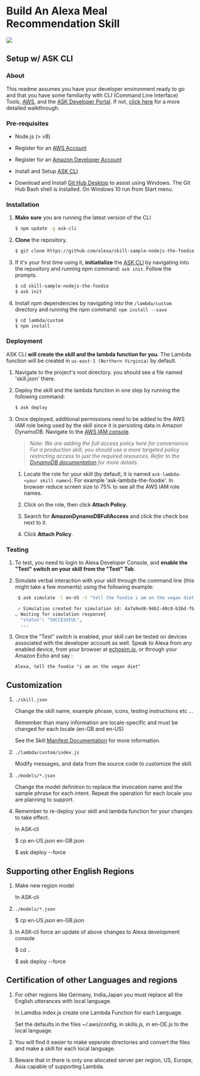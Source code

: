 # Build An Alexa Meal Recommendation Skill
<img src="https://m.media-amazon.com/images/G/01/mobile-apps/dex/alexa/alexa-skills-kit/tutorials/quiz-game/header._TTH_.png" />

## Setup w/ ASK CLI

### About
This readme assumes you have your developer environment ready to go and that you have some familiarity with CLI (Command Line Interface) Tools, [AWS](https://aws.amazon.com/), and the [ASK Developer Portal](https://developer.amazon.com/alexa-skills-kit?&sc_category=Owned&sc_channel=RD&sc_campaign=Evangelism2018&sc_publisher=github&sc_content=Content&sc_detail=the-foodie-nodejs-V2_CLI-1&sc_funnel=Convert&sc_country=WW&sc_medium=Owned_RD_Evangelism2018_github_Content_the-foodie-nodejs-V2_CLI-1_Convert_WW_beginnersdevs&sc_segment=beginnersdevs). If not, [click here](./1-voice-user-interface.md) for a more detailed walkthrough.

### Pre-requisites

* Node.js (> v8)
* Register for an [AWS Account](https://aws.amazon.com/)
* Register for an [Amazon Developer Account](https://developer.amazon.com?&sc_category=Owned&sc_channel=RD&sc_campaign=Evangelism2018&sc_publisher=github&sc_content=Content&sc_detail=the-foodie-nodejs-V2_CLI-1&sc_funnel=Convert&sc_country=WW&sc_medium=Owned_RD_Evangelism2018_github_Content_the-foodie-nodejs-V2_CLI-1_Convert_WW_beginnersdevs&sc_segment=beginnersdevs)
* Install and Setup [ASK CLI](https://developer.amazon.com/docs/smapi/quick-start-alexa-skills-kit-command-line-interface.html?&sc_category=Owned&sc_channel=RD&sc_campaign=Evangelism2018&sc_publisher=github&sc_content=Content&sc_detail=the-foodie-nodejs-V2_CLI-1&sc_funnel=Convert&sc_country=WW&sc_medium=Owned_RD_Evangelism2018_github_Content_the-foodie-nodejs-V2_CLI-1_Convert_WW_beginnersdevs&sc_segment=beginnersdevs)

* Download and Install [Git Hub Desktop](https://desktop.github.com/) to assist using Windows. The Git Hub Bash shell is installed. On Windows 10 run from Start menu. 


### Installation
1. **Make sure** you are running the latest version of the CLI

	```bash
	$ npm update -g ask-cli
	```

2. **Clone** the repository.

	```bash
	$ git clone https://github.com/alexa/skill-sample-nodejs-the-foodie/
	```

3. If it's your first time using it, **initiatialize** the [ASK CLI](https://developer.amazon.com/docs/smapi/quick-start-alexa-skills-kit-command-line-interface.html?&sc_category=Owned&sc_channel=RD&sc_campaign=Evangelism2018&sc_publisher=github&sc_content=Content&sc_detail=the-foodie-nodejs-V2_CLI-1&sc_funnel=Convert&sc_country=WW&sc_medium=Owned_RD_Evangelism2018_github_Content_the-foodie-nodejs-V2_CLI-1_Convert_WW_beginnersdevs&sc_segment=beginnersdevs) by navigating into the repository and running npm command: `ask init`. Follow the prompts.

	```bash
	$ cd skill-sample-nodejs-the-foodie
	$ ask init
	```

4. Install npm dependencies by navigating into the `/lambda/custom` directory and running the npm command: `npm install --save`

	```bash
	$ cd lambda/custom
	$ npm install
	```

### Deployment

ASK CLI **will create the skill and the lambda function for you**. The Lambda function will be created in ```us-east-1 (Northern Virginia)``` by default.

1. Navigate to the project's root directory. you should see a file named 'skill.json' there.
2. Deploy the skill and the lambda function in one step by running the following command:

	```bash
	$ ask deploy
	```

3. Once deployed, additional permissions need to be added to the AWS IAM role being used by the skill since it is persisting data in Amazon DynamoDB.  Navigate to the [AWS IAM console](https://console.aws.amazon.com/iam/home#/roles).

	> _Note: We are adding the full access policy here for convenience.  For a production skill, you should use a more targeted policy restricting access to just the required resources.  Refer to the [DynamoDB documentation](https://docs.aws.amazon.com/amazondynamodb/latest/developerguide/access-control-overview.html) for more details._

	1. Locate the role for your skill (by default, it is named ```ask-lambda-<your skill name>```). For example 'ask-lambda-the-foodie'. In browser reduce screen size to 75% to see all the AWS IAM role names.

	1. Click on the role, then click **Attach Policy**.
	1. Search for **AmazonDynamoDBFullAccess** and click the check box next to it.
	1. Click **Attach Policy**.

### Testing

1. To test, you need to login to Alexa Developer Console, and **enable the "Test" switch on your skill from the "Test" Tab**.

2. Simulate verbal interaction with your skill through the command line (this might take a few moments) using the following example:

	```bash
	 $ ask simulate -l en-US -t "tell the foodie i am on the vegan diet"

	 ✓ Simulation created for simulation id: 4a7a9ed8-94b2-40c0-b3bd-fb63d9887fa7
	◡ Waiting for simulation response{
	  "status": "SUCCESSFUL",
	  ...
	 ```

3. Once the "Test" switch is enabled, your skill can be tested on devices associated with the developer account as well. Speak to Alexa from any enabled device, from your browser at [echosim.io](https://echosim.io/welcome), or through your Amazon Echo and say :

	```text
	Alexa, tell the foodie "i am on the vegan diet"
	```
## Customization

1. ```./skill.json```

   Change the skill name, example phrase, icons, testing instructions etc ...

   Remember than many information are locale-specific and must be changed for each locale (en-GB and en-US)

   See the Skill [Manifest Documentation](https://developer.amazon.com/docs/smapi/skill-manifest.html?&sc_category=Owned&sc_channel=RD&sc_campaign=Evangelism2018&sc_publisher=github&sc_content=Survey&sc_detail=the-foodie-nodejs-V2_CLI-3&sc_funnel=Convert&sc_country=WW&sc_medium=Owned_RD_Evangelism2018_github_Survey_the-foodie-nodejs-V2_CLI-3_Convert_WW_beginnersdevs&sc_segment=beginnersdevs) for more information.

2. ```./lambda/custom/index.js```

   Modify messages, and data from the source code to customize the skill.

3. ```./models/*.json```

	Change the model definition to replace the invocation name and the sample phrase for each intent.  Repeat the operation for each locale you are planning to support.

4. Remember to re-deploy your skill and lambda function for your changes to take effect.

     In ASK-cli


     $ cp en-US.json  en-GB.json
 
     $ ask deploy --force

## Supporting other English Regions

1. 
      Make new region model

     In ASK-cli

2. ```./models/*.json```

     $ cp en-US.json  en-GB.json 

3.   In ASK-cli force an update of above changes to Alexa development console

     $ cd ..

     $ ask deploy --force

## Certification of other Languages and regions

1.   For other regions like Germany, India,Japan you must replace all the English utterances with local language. 

     In Lamdba index.js create one Lambda Function for each Language. 

     Set the defaults in the files ~/.aws/config, in skills.js, in en-DE.js to the local language.

2.   You will find it easier to make seperate directories and convert the files and make a skill for each local language.

3.   Beware that in there is only one allocated server per region, US, Europe, Asia capable of supporting Lambda.

 
